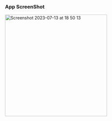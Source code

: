 <h3>
 App ScreenShot
</h3>
<img width="336" alt="Screenshot 2023-07-13 at 18 50 13" src="https://github.com/malkamanuranga/mad_assignment/assets/56514066/f8bf298f-618f-417d-9c2d-4f1072978bc4">
